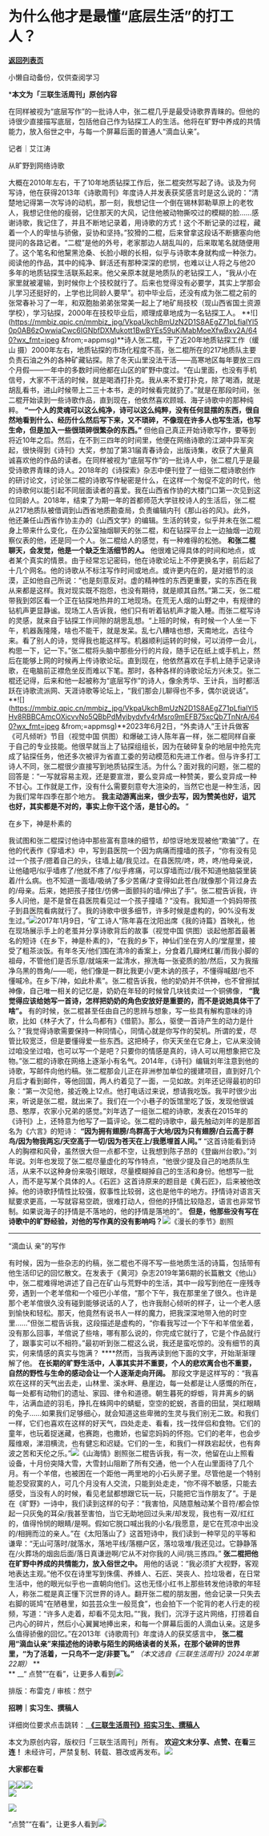 # 为什么他才是最懂“底层生活”的打工人？

[**返回列表页**](/gzh/三联生活周刊)

小懒自动备份，仅供查阅学习

***本文为「三联生活周刊」原创内容**  
  
  

在同样被视为“底层写作”的一批诗人中，张二棍几乎是最受诗歌界青睐的。但他的诗很少直接描写底层，包括他自己作为钻探工人的生活。他将在旷野中养成的共情能力，放入俗世之中，与每一个屏幕后面的普通人“滴血认亲”。

  
  
记者｜艾江涛

从旷野到网络诗歌

大概在2010年左右，干了10年地质钻探工作后，张二棍突然写起了诗。谈及为何写诗，他在获得2013年《诗歌周刊》年度诗人并发表获奖感言时是这么说的：“清楚地记得第一次写诗的动机，那一刻，我想记住一个倒在锡林郭勒草原上的老牧人，我想记住他的瘦弱，记住那天的大风，记住他被动物撕咬过的模糊的脸……感谢诗歌，我记住了，并且不断地记录着，用诗歌的方式！这个不断记录的过程，藏着一个人的卑怯与骄傲，妥协和坚持。”狡猾的二棍，后来曾拿这段话不断搪塞向他提问的各路记者。“二棍”是他的外号，老家那边人胡乱叫的，后来取笔名就随便用了。这个笔名和他黧黑沧桑、长脸小眼的长相，似乎与诗歌本身就构成一种张力。阅读他的作品，其中的纯净、鲜活还有那种深深的悲悯，也难以让人将之与他20多年的地质钻探生活联系起来。他父亲原本就是地质队的老钻探工人，“我从小在家里就被灌输，到时候你上个技校就行了。后来也觉得没有必要学，其实上学那会儿学习还挺好的，上学也比同龄人要早”。初中毕业后，还没有成为张二棍之前的张常春补习了一年，和双胞胎弟弟张常美一起上了地矿局技校（现山西省国土资源学校），学习钻探，2000年在技校毕业后，顺理成章地成为一名钻探工人。
**![](https://mmbiz.qpic.cn/mmbiz_jpg/VkpaUkchBmUzN2D1S8AEgZ71pLfialYl50p0AB6zOwwiaCwc6IGNbfDXMukott1BwBYEs59uKjMabMoeXfwBxv2A/640?wx_fmt=jpeg
&from;=appmsg)**诗人张二棍，干了近20年地质钻探工作（缓山
摄）2000年左右，地质钻探的市场化程度不高，张二棍所在的217地质队主要负责石油之外的各种矿藏钻探。除了冬天山里没法干活——高寒地区每年要放三四个月假——一年中的多数时间他都在山区的旷野中度过。“在山里面，也没有手机信号，大家不干活的时候，就是喝酒打扑克。我从来不爱打扑克，除了喝酒，就是胡乱看书，进山时候带上二三十本书，走的时候看完就扔了。”就是在那段时间，张二棍开始读到一些诗歌作品，直到现在，他依然喜欢顾城、海子诗歌中的那种纯粹。
**“一个人的灵魂可以这么纯净，诗可以这么纯粹，没有任何显摆的东西，很自然地看到什么、经历什么然后写下来，又不琐碎，不像现在许多人也写生活，也写生命，但是加入一些很琐碎很繁杂的东西。”**
但他自己真正开始诗歌写作，要等到将近10年之后。然后，在不到三四年的时间里，他便在网络诗歌的江湖中异军突起，很快得到《诗刊》大奖，参加了第31届青春诗会，出版诗集，收获了大量真诚喜欢他的作品的读者。在同样被视为“底层写作”的一批诗人中，张二棍几乎是最受诗歌界青睐的诗人。2018年的《诗探索》杂志中便刊登了一组张二棍诗歌创作的研讨论文，讨论张二棍的诗歌写作秘密是什么，在这样一个匆促不定的时代，他的诗歌何以能引起不同层面读者的喜爱。我在山西省作协的大楼门口第一次见到这位同龄人。2018年，结束了为期一年的首都师范大学驻校诗人的生活后，张二棍从217地质队被借调到山西省地质勘查局，负责编辑内刊《那山谷的风》。此外，他还兼任山西省作协主办的《山西文学》的编辑。生活的转变，似乎并未在张二棍身上带来什么变化，在办公室抽烟聊天的张二棍，和在钻探平台上一边抽烟一边观察仪表的他，还是同一个人。张二棍给人的感觉，有一种难得的松弛。
**和张二棍聊天，会发觉，他是一个缺乏生活细节的人。**
他很难记得具体的时间和地点，或者某个真实的情景。由于经常忘记密码，他在诗歌论坛上不停更换名字，前后起了十几个网名。他的诗歌从不标注写作时间或地点。或许更内在的，是对细节的淡漠，正如他自己所说：“也是刻意反对。虚的精神性的东西更重要，实的东西在我从来都是这样。我对现实既不抱怨，也没有期待，就是顺其自然。”第二天，张二棍带我到郊区看一个正在钻探地热井的工地现场。在荒无人烟的山野之中，有规律的钻机声更显静谧。现场工人告诉我，他们只有听着钻机声才能入睡。而张二棍写诗的灵感，就来自于钻探工作间隙的胡思乱想。“上班的时候，有时候一个人坐一下午，机器轰隆隆，啥也不能干，就是发呆。乱七八糟啥也想，天南地北，古往今来。看了别人的诗，觉得我也能这样写。机器顺利运转的时候，可以消停一会儿，构思一下，记一下。”张二棍将头脑中那些分行的片段，随手记在纸上或手机上，然后在能够上网的时候再上传诗歌论坛。直到现在，他依然喜欢在手机上随手记录诗歌，在电脑前正襟危坐反而难以下笔。那时，各种各样的诗歌论坛方兴未艾。张二棍还记得，后来和他一起被称为“底层写作”的诗人，像余秀华、王计兵，当时都活跃在诗歌流派网、天涯诗歌等论坛上，“我们那会儿聊得也不多，偶尔说说话”。
**![](https://mmbiz.qpic.cn/mmbiz_jpg/VkpaUkchBmUzN2D1S8AEgZ71pLfialYl5Hv8RBBCAmcOXicvvNo5QBbPdMyibydvfv4rMsro9mEFB75xcQb7TnNrA/640?wx_fmt=jpeg
&from;=appmsg)**2023年6月2日，“外卖诗人”王计兵做客《可凡倾听》节目（视觉中国
供图）和爆破工诗人陈年喜一样，张二棍同样自豪于自己的专业技能。他很早就当上了钻探组组长，因为在破碎复杂的地层中抢先完成了钻探任务，他还多次被评为省直工委的劳动模范和先进工作者。但与许多打工诗人不同，张二棍很少直接写到地质钻探生活。为什么？面对我的问题，张二棍的回答是：“一写就容易主观，还是要宣泄，要么变异成一种赞美，要么变异成一种不甘心。工作就是工作，没有什么需要刻意夸大渲染的，当然它也是一种生活，因为我们常年四季在那个地方。
**我主动游离出来，很少去写，因为赞美也好，诅咒也好，其实都是不对的，事实上你干这个活，是甘心的。** ”

在乡下，神是朴素的

我试图和张二棍探讨他诗中那些富有意味的细节，却惊讶地发现被他“欺骗”了。在他的代表作《穿墙术》中，写到县医院一个因为病痛而撞墙的孩子，“你有没有见过一个孩子/摁着自己的头，往墙上磕/我见过。在县医院/咚，咚，咚/他母亲说，让他磕吧/似乎墙疼了/他就不疼了/似乎疼痛，可以穿墙而过/我不知道他脑袋里装着/什么病。也不知道一面墙/吸纳了多少苦痛/才变得如此苍白/就像那个背过身去的/母亲。后来，她把孩子搂住/仿佛一面颤抖的墙/伸出了手”。张二棍告诉我，许多人问他，是不是曾在县医院看见过一个孩子撞墙？“没有。我知道一个妈妈带孩子到县医院看病就行了。我的诗歌中很多细节，许多时候是虚构的，90%没有发生过。”![](https://mmbiz.qpic.cn/mmbiz_jpg/VkpaUkchBmUzN2D1S8AEgZ71pLfialYl5JqZJMGVlzocevcwia5qpsicgGsEoJZYHGgB1DaibaVuLcJUw7aCuBtuPg/640?wx_fmt=jpeg&from;=appmsg)2017年1月9日，“矿工诗人”陈年喜在沈阳出席《我的诗篇》首映礼，他在现场展示手上的老茧并分享诗歌背后的故事（视觉中国
供图）谈起他那首最著名的短诗《在乡下，神是朴素的》，“在我的乡下，神仙们坐在穷人的/堂屋里，接受了粗茶淡饭。有年冬天/他们围在清冷的香案上，分食着几瓣烤红薯/而我小脚的祖母，不管他们是否乐意/就端来一盆清水，擦洗每一张瓷质的脸/然后，又为我揩净乌黑的唇角/——呃，他们像是一群比我更小/更木讷的孩子，不懂得喊甜/也不懂喊冷。在乡下/神，如此朴素”。张二棍告诉我，他的奶奶并不供神，也不曾擦拭神像，自己唯一相关的记忆是，奶奶在年轻的时候曾几块钱卖过一个铜佛像，
**“我觉得应该给她写一首诗，怎样把奶奶的角色安放好是重要的，而不是说她具体干了啥”。**
有的时候，张二棍甚至任由自己的思辨与想象，写一些具有解构意味的诗歌，比如《林子大了，什么鸟都有》《借箭》。那么，驱使一首诗产生的动力是什么？“我觉得诗歌需要保持一种同情心，同情心就是你写作的契机。所谓的爱，尽管比较宽泛，但是要懂得爱一些东西。这把椅子，你天天坐在它身上，它从来没骑过咱没坐过咱，也可以写一个是吧？只要你的情感是真的，诗人可以用想象把它及物。”张二棍的诗歌在网络上逐渐小有名气。2014年，《诗刊》编辑刘年注意到他的诗歌，写邮件向他约稿。张二棍那会儿正在非洲参加单位的援建项目，直到好几个月后才看到邮件，等他回国，两人约着见了一面，一见如故。刘年还记得最初的印象：“第一次见他，接近晚上12点。他打电话过来说，想请我吃饭。我平时很少出来，听说是张二棍，就出来了。我们在一个小巷子的饭馆里吃了饭，发现他很诚恳、憨厚，农家小兄弟的感觉。”刘年选了一组张二棍的诗歌，发表在2015年的《诗刊》上，还特意为他写了一篇评论。张二棍的诗歌中，最先触动刘年的是那首名为《六言》的短诗：
**“因为拥有翅膀/鸟群高于大地/因为只有翅膀/白云高于群鸟/因为物我两忘/天空高于一切/因为苍天在上/我愿埋首人间。”**
“这首诗能看到诗人的胸襟和风骨，虽然很大但一点都不空，让我想到陈子昂的《登幽州台歌》。”刘年说。刘年也发现了张二棍尽量虚化的写作特点，“他很少提及自己的地质队生活，从来不以这种身份来吸引眼球，尽量模糊掉自己的生活和身份。他想写一批人，而不是写某个具体的人。《石匠》这首诗原来的题目是《黄石匠》，后来被他改掉。他的诗歌抒情性比较强，叙事性比较弱，这也是他牛的地方。抒情诗对语言天赋要求更高，一写就容易空疏，很难打动人，但他的抒情比较隐忍，语言也非常节制。如果说海子的抒情是不落地的，他的抒情是落地的”。
**但是，他那些没有写在诗歌中的旷野经验，对他的写作真的没有影响吗？**![](https://mmbiz.qpic.cn/mmbiz_png/c2Sib3Mp7pOMCppwGGjeViaGiaMowQYWx07k4ER9AKDYBVJW0VQ5oibYda70nucGJaKlXDZGdr3lvvWUCLCbfpmicgg/640?wx_fmt=png&from;=appmsg)《漫长的季节》剧照
****

“滴血认 亲”的写作

有时候，因为一些杂志的约稿，张二棍也不得不写一些地质生活的诗篇，包括带有他生活印记的回忆散文。在发表于《黄河》杂志2019年第6期的长篇散文《他山》中，张二棍难得地讲述了自己在矿山与荒野中的生活，其中一段写到他在一座残寺旁，遇到一个老羊倌和一个哑巴小羊倌，“那个下午，我在那里坐了很久。也许是那个老羊倌很久没有碰到能够说话的人了，也许我耐心倾听的样子，让一个老人感到愉快和轻松。那天，他竟然有说书人一样的魔力，把我深深地带入他的时空里……”但张二棍告诉我，这段描述是虚构的，“你看我写过一个下午和羊倌坐着，没有那么回事，羊倌说了些啥，哪有那么说的，你完成它就行了，它是个作品就行了，跟事实可以不相符。”最初听到张二棍这么说，我还是蛮吃惊的。没有细节的真实，何来情感的真实与饱满？
****然而，当我再读到他下面的文字，开始渐渐理解了他。
**在长期的旷野生活中，人事其实并不重要，个人的悲欢离合也不重要，自然的野性与生命的感动会让一个人逐渐走向开阔。**
那段文字是这样写的：“我喜欢在这样的天气出去走，山林里、溪水畔、悬崖边，每一处都是让人感慨的所在，每一处都有动物们的遗址、家园、律令和道德。朝生暮死的蜉蝣，背井离乡的蜗牛，沾满血迹的羽毛，挣扎在蛛网中的蜻蜓，空空的蛇蜕，吝啬的田鼠，哭红眼睛的兔子……如果我们足够细心，就会知道这些卑微的生灵与我们别无二致。和我们一样，它们也喜欢在这样的好天气，四处走走、看看，找一找伴侣和食物。它们的童年，也玩着捉迷藏，也赛跑，也撒娇，也留恋妈妈的怀抱。它们的老年，也会步履维艰，涕泪横流，也有健忘和迟疑。它们的一生，和我们一样跌宕起伏，也有奔波之苦和天伦之乐。”![](https://mmbiz.qpic.cn/mmbiz_png/VkpaUkchBmUzN2D1S8AEgZ71pLfialYl5rfXjvnCic2BuIrbILwWibyNKbZPBXeHLEIodXWtNSHGgYaJdnympLPrA/640?wx_fmt=png&from;=appmsg)《山海情》剧照张二棍告诉我，有一次，他留在山上照看设备，十月份突降大雪，大雪封山阻断了所有交通，他一个人在山里面待了几个月。有一个羊倌，也被困在一个距他一两里地的小石头房子里。尽管他是一个特别能忍受寂寞的人，可几个月没有人交流，只能到处走走，“你不得不敏感，只能去感受，当没有人的时候，看见老鼠都想跟它玩一玩，只能把它当作朋友了”。于是在《旷野》一诗中，我们读到这样的句子：“我害怕，风随意触动某个音符/都会惊起一只灰兔的耳朵/我甚至害怕，当它无助地回过头来/却发现，我也有一双/红红的，值得怜悯的眼睛/是啊。假如它脱口喊出我的小名/我愿意，是它在荒凉中出没的/相拥而泣的亲人。”在《太阳落山了》这首短诗中，我们读到一种罕见的平等和谦卑：“无山可落时/就落水，落地平线/落棚户区，落垃圾堆/我还见过。它静静落在/火葬场的烟囱后面/落日真谦逊啊/它从不对你我的人间/挑三拣四。”
**张二棍把他在旷野中养成的共情能力，放入俗世之中。**
用他的话说：“我必须扩大视野，客观地表达主观。”他不仅在诗里写到侏儒、养蜂人、石匠、哭丧人、捡垃圾者，在日常生活中，他的眼光似乎也一直朝向他们。这也无怪小红书上那些转发他诗歌的年轻人，称张二棍是真正懂下沉世界的诗人。翻开张二棍的朋友圈，他会记录一只失去右脚的斑鸠“在陋巷里，如芸芸众生一般觅食”，也会拍下一个驼背的老人行走的视频，写道：“许多人走着，却看不见太阳。”“我，我们，沉浮于这片网络，打捞着自己内心的碎片，然后小心翼翼地捧出来，和每一个屏幕后面的人滴血认亲。这是多么值得骄傲的回忆。”在2013年《诗歌周刊》年度诗人的获奖感言中，
**张二棍用“滴血认亲”来描述他的诗歌与陌生的网络读者的关系，在那个破碎的世界里，“为了活着，一只鸟不一定/非要飞。”**
_（本文选自《三联生活周刊》2024年第22期）_ **  
** __“
点赞”“在看”，让更多人看到![](https://mmbiz.qpic.cn/mmbiz_gif/c2Sib3Mp7pON9hkSZwdTibRHNZSMPyiapUCHJwlyoZVBC3SfmPmF0VKjkm3NiaToQloHFJ6icyicqZnqgXp6pSQJt5gg/640?wx_fmt=gif&from;=appmsg&wxfrom;=5&wx;_lazy=1&tp;=wxpic)  
  
  
  
  
  

排版：布雷克 / 审核：然宁

  
 **招聘｜实习生、撰稿人**  

详细岗位要求点击跳转：[
**《三联生活周刊》招实习生、撰稿人**](http://mp.weixin.qq.com/s?__biz=MTc5MTU3NTYyMQ==&mid=2651136871&idx=3&sn=f1c0777fe9d31881e5dfca68ebc2937f&chksm=5907324d6e70bb5b3546dfe1c7b31b5fe05664bebbf36356ba9a1a352e0678444cad62875ad4&scene=21#wechat_redirect)

本文为原创内容，版权归「三联生活周刊」所有。 **欢迎文末分享、点赞、在看三连！**
未经许可，严禁复制、转载、篡改或再发布。![](https://mmbiz.qpic.cn/sz_mmbiz_png/Gg7Qtoh7Aic9ZTmAdCc80b4nD7xicgPt863QWU7oNswDx19XrjfTtSl8QwatY2EEZGuNd1WRRiapDZjcDhTnNYmBg/640?wx_fmt=other&wxfrom;=5&wx;_lazy=1&wx;_co=1&retryload;=1&tp;=webp)

 **大家都在看**

[![](https://mmbiz.qpic.cn/mmbiz_png/c2Sib3Mp7pOP1y39gUSO2bM9BtibWicOrOBCtBgPBEUOlfHliazInMB0Leg42N1ZQLMc6NZmeauZ1odaj2hK2cqvrQ/640?wx_fmt=png&from;=appmsg&wxfrom;=5&wx;_lazy=1&wx;_co=1&tp;=wxpic)](http://mp.weixin.qq.com/s?__biz=MTc5MTU3NTYyMQ==&mid=2651378715&idx=1&sn=20af659362888f978dba8f811b993a1d&chksm=590ac5316e7d4c27a706eff76baa37e4311f792ce38290a7529bf5aea6b113bca14e0a7d69e7&scene=21#wechat_redirect)[![](https://mmbiz.qpic.cn/mmbiz_jpg/c2Sib3Mp7pOO6eP76FUibGfOL5noz6wiaxTaRsx0nhdA82v0Ec8andSibQkX21N1c3CsQuMNeqhAqUBUKxEQnkp2fA/640?wx_fmt=jpeg&from;=appmsg&wxfrom;=5&wx;_lazy=1&wx;_co=1&tp;=wxpic)](http://mp.weixin.qq.com/s?__biz=MTc5MTU3NTYyMQ==&mid=2651377114&idx=1&sn=4dd351136cb38f6757432b3a392937e7&chksm=590adcf06e7d55e6b27bc638f070c59e0080908f2b0926c11c1886331f741e598238241828f0&scene=21#wechat_redirect)[![](https://mmbiz.qpic.cn/mmbiz_jpg/c2Sib3Mp7pOMjIqp6icdsRMwgennulpmZX4wMiaxWUl4miaPibrznYFT7rRc5pic76WYhksCyeQAbjWUAEj2OywjlrXg/640?wx_fmt=jpeg&from;=appmsg&wxfrom;=5&wx;_lazy=1&wx;_co=1&tp;=wxpic)](http://mp.weixin.qq.com/s?__biz=MTc5MTU3NTYyMQ==&mid=2651379276&idx=2&sn=55c1d9c06174f5570bd9d8ae76435c3e&chksm=590ac7666e7d4e70bca8f030e0a7b6f5a4310b1efd54fecd5a885aaf2642db56c2e7fc5ec481&scene=21#wechat_redirect)  
![](https://mmbiz.qpic.cn/sz_mmbiz_png/Gg7Qtoh7Aic9ZTmAdCc80b4nD7xicgPt86k1kgpU51hWCHjV92ryhVW35PLCvLhxLw9XDhXjgeDyZhHSx5EbRcfg/640?wx_fmt=other&wxfrom;=5&wx;_lazy=1&wx;_co=1&retryload;=1&tp;=webp)  

[![](https://mmbiz.qpic.cn/mmbiz_jpg/c2Sib3Mp7pOMNHV5XTibxIibTzyeboSOINacUYiclq11Xo7HSSVR3ekM0khdq5nMwttEIKI99bXHACCico1LvKibCOcw/640?wx_fmt=jpeg&from;=appmsg&tp;=wxpic&wxfrom;=5&wx;_lazy=1&wx;_co=1)]()

  
  
“点赞”“在看”，让更多人看到![](https://mmbiz.qpic.cn/mmbiz_gif/c2Sib3Mp7pON9hkSZwdTibRHNZSMPyiapUCHJwlyoZVBC3SfmPmF0VKjkm3NiaToQloHFJ6icyicqZnqgXp6pSQJt5gg/640?wx_fmt=gif&from;=appmsg&wxfrom;=5&wx;_lazy=1&tp;=wxpic)

